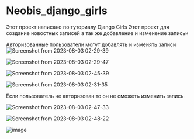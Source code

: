 # Neobis_django_girls
Этот проект написано по туториалу Django Girls
Этот проект для создание новостных записей а так же добавление и изменение записьи 

Авторизованные пользователи могут добавлять и изменять записи
![Screenshot from 2023-08-03 02-29-39](https://github.com/mir21bek/Neobis_django_girls/assets/114082528/5222b251-1476-41ef-ac2b-c89540c400a6)

![Screenshot from 2023-08-03 02-29-47](https://github.com/mir21bek/Neobis_django_girls/assets/114082528/e446fdeb-5d62-4cf3-b88c-6473433c3362)

![Screenshot from 2023-08-03 02-45-39](https://github.com/mir21bek/Neobis_django_girls/assets/114082528/a7ea8a27-f3db-4228-9783-4eef7cf5d643)

![Screenshot from 2023-08-03 02-31-35](https://github.com/mir21bek/Neobis_django_girls/assets/114082528/50ddcfaa-8f48-4d01-8d0c-e0602f2189f5)


Если пользователь не авторизован то он не сможеть изменить запись

![Screenshot from 2023-08-03 02-47-33](https://github.com/mir21bek/Neobis_django_girls/assets/114082528/564bd087-e05f-4f8b-a6bd-29757010984b)

![Screenshot from 2023-08-03 02-48-22](https://github.com/mir21bek/Neobis_django_girls/assets/114082528/cc2fe001-9f29-4f71-9616-1e9323f2eac6)

![image](https://github.com/mir21bek/Neobis_django_girls/assets/114082528/14b67267-797e-4025-8be5-5d4e3d18a0e3)

